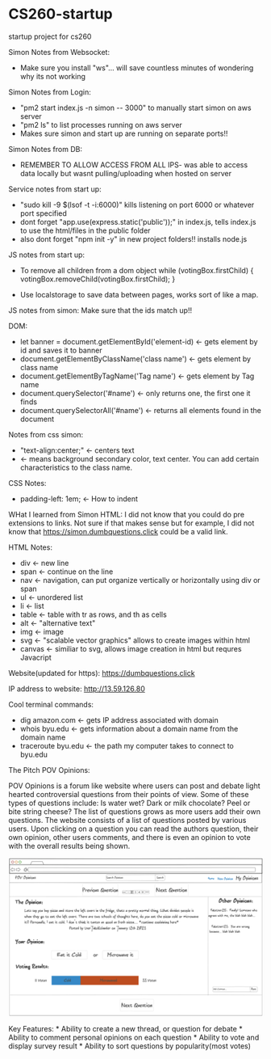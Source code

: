 # CS260-startup
startup project for cs260

Simon Notes from Websocket:
  * Make sure you install "ws"... will save countless minutes of wondering why its not working  

Simon Notes from Login: 
 * "pm2 start index.js -n simon -- 3000" to manually start simon on aws server
 * "pm2 ls" to list processes running on aws server
 * Makes sure simon and start up are running on separate ports!! 

Simon Notes from DB:
 * REMEMBER TO ALLOW ACCESS FROM ALL IPS- was able to access data locally but wasnt pulling/uploading when hosted on server

Service notes from start up:
  * "sudo kill -9 $(lsof -t -i:6000)" kills listening on port 6000 or whatever port specified 
  * dont forget "app.use(express.static('public'));" in index.js, tells index.js to use the html/files in the public folder
  * also dont forget "npm init -y" in new project folders!! installs node.js

JS notes from start up: 

  * To remove all children from a dom object
        while (votingBox.firstChild) {
              votingBox.removeChild(votingBox.firstChild);
          }

  * Use localstorage to save data between pages, works sort of like a map. 
  


JS notes from simon: Make sure that the ids match up!! 

DOM:
 * let banner = document.getElementById('element-id) <- gets element by id and saves it to banner
 * document.getElementByClassName('class name') <- gets element by class name
 * document.getElementByTagName('Tag name') <- gets element by Tag name
 * document.querySelector('#name') <- only returns one, the first one it finds
 * document.querySelectorAll('#name') <- returns all elements found in the document 
 
Notes from css simon:
  * "text-align:center;" <- centers text
  * <main class="container-fluid bg-secondary text-center"> <- means background secondary color, text center.
        You can add certain characteristics to the class name. 


CSS Notes:
  * padding-left: 1em; <- How to indent

WHat I learned from Simon HTML: I did not know that you could do pre extensions to links. Not sure if that makes sense but for example, I did not know that https://simon.dumbquestions.click could be a valid link. 

HTML Notes:
  * div <- new line
  * span <- continue on the line
  * nav <- navigation, can put organize vertically or horizontally using div or span
  * ul <- unordered list
  * li <- list
  * table <- table with tr as rows, and th as cells
  * alt <- "alternative text"
  * img <- image
  * svg <- "scalable vector graphics" allows to create images within html
  * canvas <- similiar to svg, allows image creation in html but requres Javacript

Website(updated for https): https://dumbquestions.click

IP address to website: http://13.59.126.80

Cool terminal commands:
   * dig amazon.com <- gets IP address associated with domain 
   * whois byu.edu <- gets information about a domain name from the domain name
   * traceroute byu.edu <- the path my computer takes to connect to byu.edu

The Pitch
POV Opinions:

POV Opinions is a forum like website where users can post and debate light hearted controversial questions from their points of view. Some of these types of questions include: Is water wet? Dark or milk chocolate? Peel or bite string cheese? The list of questions grows as more users add their own questions. 
The website consists of a list of questions posted by various users. Upon clicking on a question you can read the authors question, their own opinion, other users comments, and there is even an opinion to vote with the overall results being shown.

![alt text](https://github.com/bluegunnar15/CS260-startup/blob/3ae3f62ee506f480796333195f5fcd4487e59afd/images/POV_Opinions.png)

Key Features:
    * Ability to create a new thread, or question for debate
    * Ability to comment personal opinions on each question
    * Ability to vote and display survey result
    * Ability to sort questions by popularity(most votes) 
